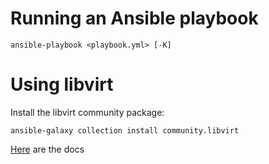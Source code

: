 # Running an Ansible playbook
```
ansible-playbook <playbook.yml> [-K]
```

# Using libvirt
Install the libvirt community package:
```
ansible-galaxy collection install community.libvirt
```
[Here](https://docs.ansible.com/ansible/latest/collections/community/libvirt/virt_module.html#examples) are the docs 